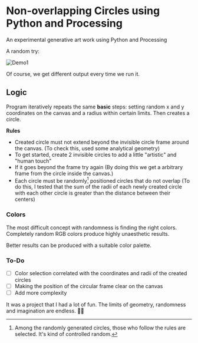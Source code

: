 # Non-overlapping Circles using Python and Processing

An experimental generative art work using Python and Processing

A random try:

![Demo1](https://i.imgur.com/dJvHe3P.gif)

Of course, we get different output every time we run it.

## Logic

Program iteratively repeats the same **basic** steps: setting random x and y coordinates on the canvas and a radius within certain limits. Then creates a circle.

**Rules**

- Created circle must not extend beyond the invisible circle frame around the canvas. (To check this, used some analytical geometry)
- To get started, create 2 invisible circles to add a little "artistic" and "human touch"
- If it goes beyond the frame try again (By doing this we get a arbitrary frame from the circle inside the canvas.)
- Each circle must be randomly[^1] positioned circles that do not overlap (To do this, I tested that the sum of the radii of each newly created circle with each other circle is greater than the distance between their centers)

### Colors

The most difficult concept with randomness is finding the right colors. Completely random RGB colors produce highly unaesthetic results.

Better results can be produced with a suitable color palette.

### To-Do

- [ ] Color selection correlated with the coordinates and radii of the created circles
- [ ] Making the position of the circular frame clear on the canvas
- [ ] Add more complexity

It was a project that I had a lot of fun. The limits of geometry, randomness and imagination are endless. :face_in_clouds:

[^1]: Among the randomly generated circles, those who follow the rules are selected. It's kind of controlled random.
